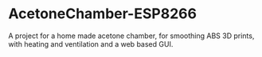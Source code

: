 # AcetoneChamber-ESP8266
A project for a home made acetone chamber, for smoothing ABS 3D prints, with heating and ventilation and a web based GUI.
